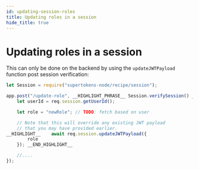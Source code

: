 ```yaml
---
id: updating-session-roles
title: Updating roles in a session
hide_title: true
---
```


<!-- COPY DOCS -->
<!-- ./thirdpartyemailpassword/common-customizations/user-roles/updating-session-roles.md -->

# Updating roles in a session

This can only be done on the backend by using the `updateJWTPayload` function post session verification:

<!--DOCUSAURUS_CODE_TABS-->
<!--NodeJS-->
```js
let Session = require("supertokens-node/recipe/session");

app.post("/update-role", __HIGHLIGHT_PHRASE__ Session.verifySession() __END_HIGHLIGHT_PHRASE__, (req, res) => {
    let userId = req.session.getUserId();

    let role = "newRole"; // TODO: fetch based on user

    // Note that this will override any existing JWT payload
    // that you may have provided earlier.
__HIGHLIGHT__    await req.session.updateJWTPayload({
        role
    }); __END_HIGHLIGHT__

    //....
});
```
<!--END_DOCUSAURUS_CODE_TABS-->

